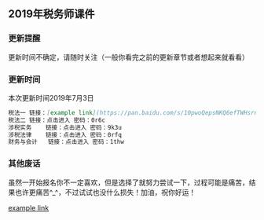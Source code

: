 ## 2019年税务师课件
### 更新提醒
更新时间不确定，请随时关注（一般你看完之前的更新章节或者想起来就看看）
### 更新时间
本次更新时间2019年7月3日
```markdown
税法一	链接：[example link](https://pan.baidu.com/s/10pwoQepsNKQ6efTWHsrnwg)	密码：t9bj
税法二	链接：点击进入	密码：0r6c
涉税实务	链接：点击进入	密码：9k3u
涉税法律	链接：点击进入	密码：0rfq
财务与会计	链接：点击进入	密码：1thw

```

### 其他废话
虽然一开始报名你不一定喜欢，但是选择了就努力尝试一下，过程可能是痛苦，结果也许更痛苦^_^，不过试试也没什么损失！加油，祝你好运！

[example link](https://pan.baidu.com/s/10pwoQepsNKQ6efTWHsrnwg "标题")
